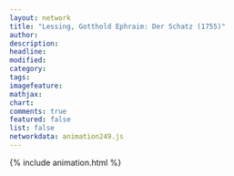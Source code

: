 ```yaml
---
layout: network
title: "Lessing, Gotthold Ephraim: Der Schatz (1755)"
author:
description:
headline:
modified:
category:
tags:
imagefeature: 
mathjax: 
chart: 
comments: true
featured: false
list: false
networkdata: animation249.js
---
```

{% include animation.html %}
